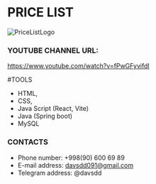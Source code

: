 # PRICE LIST

![PriceListLogo](https://github.com/DavlatbekRabbimov/Authentication-react-project/assets/110993036/cfc4f2db-6738-49a2-bd98-9f6e561f390a)

### YOUTUBE CHANNEL URL: 
https://www.youtube.com/watch?v=fPwGFyvifdI

#TOOLS
- HTML,
- CSS,
- Java Script (React, Vite)
- Java (Spring boot)
- MySQL

### CONTACTS
- Phone number: +998(90) 600 69 89
- E-mail address: davsdd091@gmail.com
- Telegram address: @davsdd
